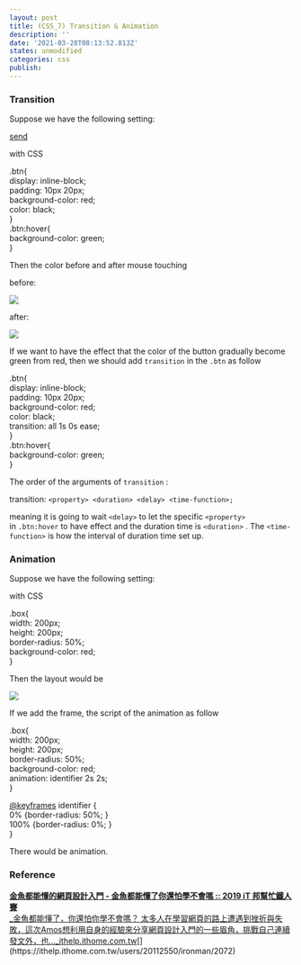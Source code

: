 ```yaml
---
layout: post
title: (CSS_7) Transition & Animation
description: ''
date: '2021-03-28T08:13:52.813Z'
states: unmodified
categories: css
publish:
---
```


### Transition

Suppose we have the following setting:

<a href="#" class="btn">send</a>

with CSS

.btn{  
        display: inline-block;  
        padding: 10px 20px;  
        background-color: red;  
        color: black;  
 }  
 .btn:hover{  
        background-color: green;  
 }

Then the color before and after mouse touching

before:

![](/Users/chenyongzhe/coding/practice_not_for_github/javascript_practice/medium-to-markdown/medium-export/posts/md_1623056197395/img/1__pvuq71JaMUo6r__pMGx9CRA.png)

after:

![](/Users/chenyongzhe/coding/practice_not_for_github/javascript_practice/medium-to-markdown/medium-export/posts/md_1623056197395/img/1__b4JMDilP6Fvev6__kJZAJdw.png)

If we want to have the effect that the color of the button gradually become green from red, then we should add `transition` in the `.btn` as follow

.btn{  
        display: inline-block;  
        padding: 10px 20px;  
        background-color: red;  
        color: black;  
        transition: all 1s 0s ease;  
 }  
.btn:hover{  
        background-color: green;  
 }

The order of the arguments of `transition` :

transition: `<property> <duration> <delay> <time-function>;`

meaning it is going to wait `<delay>` to let the specific `<property>` in `.btn:hover` to have effect and the duration time is `<duration>` . The `<time-function>` is how the interval of duration time set up.

### Animation

Suppose we have the following setting:

<div class="box"></div>

with CSS

.box{  
     width: 200px;  
     height: 200px;  
     border-radius: 50%;  
     background-color: red;  
    }

Then the layout would be

![](/Users/chenyongzhe/coding/practice_not_for_github/javascript_practice/medium-to-markdown/medium-export/posts/md_1623056197395/img/1__XqJJR8297T__pitz50BJ2XA.png)

If we add the frame, the script of the animation as follow

.box{  
     width: 200px;  
     height: 200px;  
     border-radius: 50%;  
     background-color: red;  
     animation: identifier 2s 2s;  
    }

[@keyframes](http://twitter.com/keyframes "Twitter profile for @keyframes") identifier {  
     0% {border-radius: 50%; }  
     100% {border-radius: 0%; }  
    }

There would be animation.

### Reference

[**金魚都能懂的網頁設計入門 - 金魚都能懂了你還怕學不會嗎 :: 2019 iT 邦幫忙鐵人賽**  
_金魚都能懂了，你還怕你學不會嗎？ 太多人在學習網頁的路上遭遇到挫折與失敗，這次Amos想利用自身的經驗來分享網頁設計入門的一些眉角，挑戰自己連續發文外，也..._ithelp.ithome.com.tw](https://ithelp.ithome.com.tw/users/20112550/ironman/2072 "https://ithelp.ithome.com.tw/users/20112550/ironman/2072")[](https://ithelp.ithome.com.tw/users/20112550/ironman/2072)